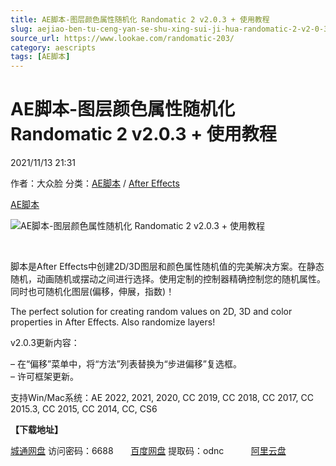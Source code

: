 ```yaml
---
title: AE脚本-图层颜色属性随机化 Randomatic 2 v2.0.3 + 使用教程
slug: aejiao-ben-tu-ceng-yan-se-shu-xing-sui-ji-hua-randomatic-2-v2-0-3-shi-yong-jiao-cheng
source_url: https://www.lookae.com/randomatic-203/
category: aescripts
tags: [AE脚本]
---
```

# AE脚本-图层颜色属性随机化 Randomatic 2 v2.0.3 + 使用教程

2021/11/13 21:31

作者：大众脸
分类：[AE脚本](https://www.lookae.com/after-effects/aescripts/) / [After Effects](https://www.lookae.com/after-effects/)

[AE脚本](https://www.lookae.com/tag/ae%e8%84%9a%e6%9c%ac/)

![AE脚本-图层颜色属性随机化 Randomatic 2 v2.0.3 + 使用教程](https://www.lookae.com/wp-content/uploads/2020/10/Randomatic-2.jpg "AE脚本-图层颜色属性随机化 Randomatic 2 v2.0.3 + 使用教程-LookAE.com")

﻿

脚本是After Effects中创建2D/3D图层和颜色属性随机值的完美解决方案。在静态随机，动画随机或摆动之间进行选择。使用定制的控制器精确控制您的随机属性。同时也可随机化图层(偏移，伸展，指数)！

The perfect solution for creating random values on 2D, 3D and color properties in After Effects. Also randomize layers!

v2.0.3更新内容：

– 在“偏移”菜单中，将“方法”列表替换为“步进偏移”复选框。  
– 许可框架更新。

支持Win/Mac系统：AE 2022, 2021, 2020, CC 2019, CC 2018, CC 2017, CC 2015.3, CC 2015, CC 2014, CC, CS6

**【下载地址】**

[城通网盘](https://url62.ctfile.com/f/680462-520631622-fd4480) 访问密码：6688       [百度网盘](https://pan.baidu.com/s/1hnvY7N_yhWHgBe0ZiRvJDQ) 提取码：odnc           [阿里云盘](https://www.aliyundrive.com/s/cjqYFecH9j7)
